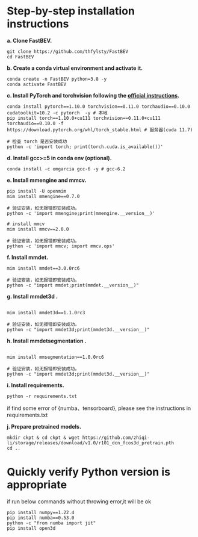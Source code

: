 # Step-by-step installation instructions

**a. Clone FastBEV.**

```
git clone https://github.com/thfylsty/FastBEV
cd FastBEV
```

**b. Create a conda virtual environment and activate it.**

```shell
conda create -n FastBEV python=3.8 -y
conda activate FastBEV
```

**c. Install PyTorch and torchvision following the [official instructions](https://pytorch.org/).**

```shell
conda install pytorch==1.10.0 torchvision==0.11.0 torchaudio==0.10.0 cudatoolkit=10.2 -c pytorch  -y # 本地
pip install torch==1.10.0+cu111 torchvision==0.11.0+cu111 torchaudio==0.10.0 -f https://download.pytorch.org/whl/torch_stable.html # 服务器(cuda 11.7)

# 检查 torch 是否安装成功
python -c 'import torch; print(torch.cuda.is_available())'
```

**d. Install gcc>=5 in conda env (optional).**

```shell
conda install -c omgarcia gcc-6 -y # gcc-6.2
```

**e. Install mmengine and mmcv.**

```shell
pip install -U openmim
mim install mmengine==0.7.0

# 验证安装，如无报错即安装成功。
python -c 'import mmengine;print(mmengine.__version__)'

# install mmcv
mim install mmcv==2.0.0

# 验证安装，如无报错即安装成功。
python -c 'import mmcv; import mmcv.ops'
```

**f. Install mmdet.**

```shell
mim install mmdet==3.0.0rc6

# 验证安装，如无报错即安装成功。
python -c "import mmdet;print(mmdet.__version__)"

```

**g. Install mmdet3d .**

```shell

mim install mmdet3d==1.1.0rc3

# 验证安装，如无报错即安装成功。
python -c "import mmdet3d;print(mmdet3d.__version__)"
```

**h. Install mmdetsegmentation .**

```shell

mim install mmsegmentation==1.0.0rc6

# 验证安装，如无报错即安装成功。
python -c "import mmdet3d;print(mmdet3d.__version__)"
```


**i. Install requirements.**

```shell
python -r requirements.txt
```

if find some error of {numba、tensorboard}, please see the instructions in requirements.txt

**j. Prepare pretrained models.**

```shell
mkdir ckpt & cd ckpt & wget https://github.com/zhiqi-li/storage/releases/download/v1.0/r101_dcn_fcos3d_pretrain.pth
cd ..
```



# Quickly verify Python version is appropriate

if run below commands without throwing error,it will be ok

```
pip install numpy==1.22.4
pip install numba==0.53.0
python -c "from numba import jit"
pip install open3d
```

